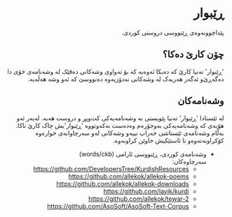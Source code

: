 <div dir=rtl>

# ڕێبوار
پێداچوونەوەی ڕێنووسی دروستی کوردی.

## چۆن کارێ دەکا؟
'ڕێبوار' تەنیا کارێ کە دەیکا ئەوەیە کە بۆ تەواوی وشەکانی دەقێک لە وشەنامەی خۆی
دا دەگەڕێ‌و ئەگەر هەریەک لە وشەکانی نەدۆزیەوە دەنووسێ کە ئەو وشە هەڵەیە.

## وشەنامەکان
لە ئێستادا 'ڕێبوار' تەنیا پێویستی بە وشەنامەیەکی کت‌وپڕ و دروست هەیە. لەبەر ئەو
هۆیەی کە وشەنامەیەکی بەوجۆرەم وەدەست نەکەوتووە 'ڕێبوار'یش چاک کارێ ناکا. بەڵام
وشەنامەی ئێستاشی خەراپ نییەو وشەکانی لەو سەرچاوانەی خوارەوە کۆکراونەتەوەو تا
ئاستێکیش خاوێن کراونەوە.

- وشەنامەی کوردی، ڕێنووسی ئارامی (words/ckb)  
  سەرچاوەکان:
  - https://github.com/DevelopersTree/KurdishResources
  - https://github.com/allekok/allekok-poems
  - https://github.com/allekok/allekok-downloads
  - https://github.com/layik/kurdi
  - https://github.com/allekok/tewar-2
  - https://github.com/AsoSoft/AsoSoft-Text-Corpus

</div>
